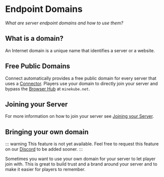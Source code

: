 # Endpoint Domains

_What are server endpoint domains and how to use them?_

## What is a domain?

An Internet domain is a unique name that identifies a server or a website.

## Free Public Domains

Connect automatically provides a free public domain for every server that uses a [Connector](/guide/connectors/).
Players use your domain to directly join your server and bypass the [Browser Hub](/guide/advertising#browser-hub) at `minekube.net`.

## Joining your Server

For more information on how to join your server see [Joining your Server](includes/joining.md).

## Bringing your own domain

::: warning This feature is not yet available.
Feel free to request this feature on our [Discord](https://minekube.com/discord) to be added sooner.
:::

Sometimes you want to use your own domain for your server to let player join with.
This is great to build trust and a brand around your server and to make it easier for players to remember.

[//]: # (### Ownership Verification)
[//]: # (- TODO using TXT dns records)

[//]: # ()
[//]: # (You are able to point your domain to your free public domain `<endpoint>.play.minekube.net` with a CNAME record)

[//]: # (and adding the domain to your Connect config to trust this domain.)

[//]: # ()
[//]: # (You can add multiple domains to your Connect config to trust multiple domains you own or not own.)

[//]: # (They work as long as they point to your free public domain `<endpoint>.play.minekube.net`.)
